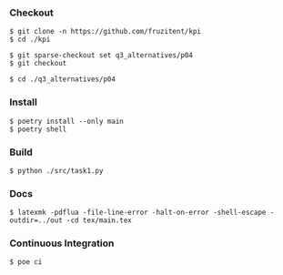 ### Checkout
```shell
$ git clone -n https://github.com/fruzitent/kpi
$ cd ./kpi

$ git sparse-checkout set q3_alternatives/p04
$ git checkout

$ cd ./q3_alternatives/p04
```

### Install
```shell
$ poetry install --only main
$ poetry shell
```

### Build
```shell
$ python ./src/task1.py
```

### Docs
```shell
$ latexmk -pdflua -file-line-error -halt-on-error -shell-escape -outdir=../out -cd tex/main.tex
```

### Continuous Integration
```shell
$ poe ci
```

